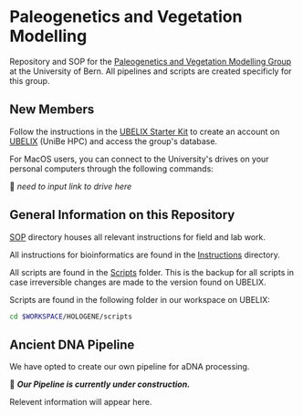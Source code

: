 # Paleogenetics and Vegetation Modelling

Repository and SOP for the [Paleogenetics and Vegetation Modelling Group](https://www.ips.unibe.ch/research/palgen/index_eng.html) at the University of Bern. All pipelines and scripts are created specificly for this group.

## New Members

Follow the instructions in the [UBELIX Starter Kit](Instructions/UBELIX_Starter_Kit.md) to create an account on [UBELIX](https://hpc-unibe-ch.github.io/) (UniBe HPC) and access the group's database.

For MacOS users, you can connect to the University's drives on your personal computers through the following commands: 

🚧 *need to input link to drive here*

## General Information on this Repository

[SOP](SOP) directory houses all relevant instructions for field and lab work.

All instructions for bioinformatics are found in the [Instructions](Instructions) directory.

All scripts are found in the [Scripts](Scripts) folder. This is the backup for all scripts in case irreversible changes are made to the version found on UBELIX.

Scripts are found in the following folder in our workspace on UBELIX:

```bash
cd $WORKSPACE/HOLOGENE/scripts
```

## Ancient DNA Pipeline
We have opted to create our own pipeline for aDNA processing.

🚧 *__Our Pipeline is currently under construction.__*

Relevent information will appear here.
